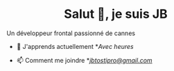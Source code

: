 

<h1 align="center">Salut 👋, je suis JB </h1
<h3 align="center">Un développeur frontal passionné de cannes</h3>

- 🌱 J'apprends actuellement **Avec heures*

- 📫 Comment me joindre **jbtostipro@gmail.com*
